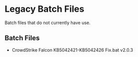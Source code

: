 # Legacy Batch Files
Batch files that do not currently have use.

## Batch Files
- CrowdStrike Falcon KB5042421-KB5042426 Fix.bat v2.0.3
